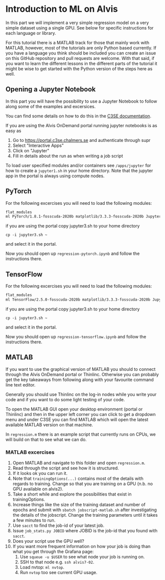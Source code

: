 # Introduction to ML on Alvis
In this part we will implement a very simple regression model on a very simple
dataset using a single GPU. See below for specific instructions
for each language or library.

For this tutorial there is a MATLAB track for those that mainly work with
MATLAB, however, most of the tutorials are only Python based currently. If you
have a language you think should be included you can create an issue on this
GitHub repository and pull requests are welcome. With that said, if you want to
learn the different lessons in the different parts of the tutorial it might be
wise to get started with the Python version of the steps here as well.

## Opening a Jupyter Notebook
In this part you will have the possibility to use a Jupyter Notebook to follow
along some of the examples and excersices.

You can find some details on how to do this in the [C3SE
documentation](https://www.c3se.chalmers.se/documentation/applications/jupyter/).

If you are using the Alvis OnDemand portal running jupyter notebooks is as easy as
1. Go to https://portal.c3se.chalmers.se and authenticate through supr
2. Select "Interactive Apps"
3. Click on "Jupyter"
4. Fill in details about the run as when writing a job script

To load user specified modules and/or containers see `/apps/jupyter` for how to
create a `jupyter1.sh` in your home directory. Note that the jupyter app in the
portal is always using compute nodes.

## PyTorch
For the following excercises you will need to load the following modules:
```bash
flat_modules
ml PyTorch/1.8.1-fosscuda-2020b matplotlib/3.3.3-fosscuda-2020b JupyterLab/2.2.8-GCCcore-10.2.0
```
if you are using the portal copy jupyter3.sh to your home directory
```
cp -i jupyter3.sh ~
```
and select it in the portal.


Now you should open up `regression-pytorch.ipynb` and follow the instructions there.

## TensorFlow
For the following excercises you will need to load the following modules:
```bash
flat_modules
ml TensorFlow/2.5.0-fosscuda-2020b matplotlib/3.3.3-fosscuda-2020b JupyterLab/2.2.8-GCCcore-10.2.0
```
if you are using the portal copy jupyter3.sh to your home directory
```
cp -i jupyter3.sh ~
```
and select it in the portal.

Now you should open up `regression-tensorflow.ipynb` and follow the instructions there.

## MATLAB
If you want to use the graphical version of MATLAB you should to connect through
the Alvis OnDemand portal or Thinlinc. Otherwise you can probably get the key
takeaways from following along with your favourite command line text editor.

Generally you should use Thinlinc on the log-in nodes while you write your code
and if you want to do some light testing of your code.

To open the MATLAB GUI open your desktop environment (portal or Thinlinc) and
then in the upper left corner you can click to get a dropdown menu and under
C3SE you can find MATLAB which will open the latest available MATLAB version on
that machine.

In `regression.m` there is an example script that currently runs on CPUs, we
will build on that to see what we can do.

### MATLAB excercises
1.  Open MATLAB and navigate to this folder and open `regression.m`.
2.  Read through the script and see how it is structured.
3.  If it looks ok you can run it.
4.  Note that `trainingOptions(...)` contains most of the details with regards
    to training. Change so that you are training on a GPU (n.b. no GPU available
    on alvis2).
5.  Take a short while and explore the possibilities that exist in
    trainingOptions.
6.  Increase things like the size of the training dataset and number of epochs
    and submit with `sbatch jobscript-matlab.sh` after investigating the details
    of the jobscript. Change the training parameters until it takes a few minutes to run.
7.  Use `sacct` to find the job-id of your latest job.
8.  Issue `job_stats.py JOBID` where JOBID is the job-id that you found with `sacct`.
9.  Does your script use the GPU well?
10. If you want more frequent information on how your job is doing than what
    you get through the Grafana page:
    1. Use `squeue -u $USER` to see what node your job is running on.
    2. SSH to that node e.g. `ssh alvis7-02`.
    3. Load nvtop: `ml nvtop`.
    4. Run `nvtop` too see current GPU usage.

